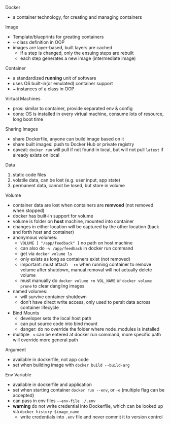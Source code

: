 Docker

- a container technology, for creating and managing containers

Image

- Template/blueprints for greating containers
- ~ class definition in OOP
- images are layer-based, built layers are cached
  - if a step is changed, only the ensuing steps are rebuilt
  - each step generates a new image (intermediate image)

Container

- a standardized **running** unit of software
- uses OS built-in(or emulated) container support
- ~ instances of a class in OOP

Virtual Machines

- pros: similar to container, provide separated env & config
- cons: OS is installed in every virtual machine, consume lots of resource, long boot time

Sharing Images

- share Dockerfile, anyone can build image based on it
- share built images: push to Docker Hub or private registry
- caveat: `docker run` will pull if not found in local, but will not pull `latest` if already exists on local

Data

1. static code files
2. volatile data, can be lost (e.g. user input, app state)
3. permanent data, cannot be losed, but store in volume

Volume

- container data are lost when containers are **remvoed** (not removed when stopped)
- docker has built-in support for volume
- volume is folder on **host** machine, mounted into container
- changes in either location will be captured by the other location (back and forth host and container)
- anonymous volumes:
  - `VOLUME [ "/app/feedback" ]` no path on host machine
  - can also do `-v /app/feedback` in docker run command
  - get via `docker volume ls`
  - only exists as long as containers exist (not removed)
  - important: must attach `--rm` when running container to remove volume after shutdown, manual removal will not actually delete volume
  - must manually do `docker volume rm VOL_NAME` or `docker volume prune` to clear dangling images
- named volumes:
  - will survive container shutdown
  - don't have direct write access, only used to persit data across container lifecycle
- Bind Mounts
  - developer sets the local host path
  - can put source code into bind mount
  - danger: do no override the folder where node_modules is installed
- multiple `-v` can be entered at docker run command, more specific path will override more general path

Argument

- available in dockerfile, not app code
- set when building image with `docker build --build-arg`

Env Variable

- available in dockerfile and application
- set when starting container `docker run --env`, or `-e` (multiple flag can be accepted)
- can pass in env files `--env-file ./.env`
- **warning** do not write credential into Dockerfile, which can be looked up via `docker history $image_name`
  - write credentials into `.env` file and never commit it to version control
